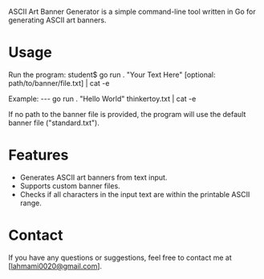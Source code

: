ASCII Art Banner Generator is a simple command-line tool written in Go for generating ASCII art banners.

# Usage
Run the program: 
student$ go run . "Your Text Here" [optional: path/to/banner/file.txt] | cat -e

Example:
--- go run . "Hello World" thinkertoy.txt | cat -e

If no path to the banner file is provided, the program will use the default banner file ("standard.txt").

# Features

- Generates ASCII art banners from text input.
- Supports custom banner files.
- Checks if all characters in the input text are within the printable ASCII range.

# Contact

If you have any questions or suggestions, feel free to contact me at [lahmami0020@gmail.com].
